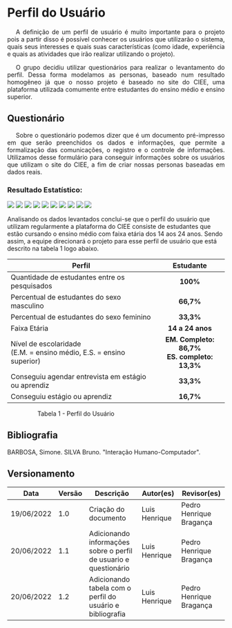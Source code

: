 # Perfil do Usuário

<p style="text-indent: 20px;text-align: justify;">
    A definição de um perfil de usuário é muito importante
    para o projeto pois a partir disso é possível conhecer os
    usuários que utilizarão o sistema, quais seus interesses e quais suas 
    características (como idade, experiência e quais as atividades
    que irão realizar utilizando o projeto).
    <br/>
</p>
<p style="text-indent: 20px;text-align: justify;">   
    O grupo decidiu utilizar questionários para realizar o levantamento
    do perfil. Dessa forma modelamos as personas, baseado num resultado
    homogêneo já que o nosso projeto é baseado no site do CIEE, uma plataforma
    utilizada comumente entre estudantes do ensino médio e ensino superior.
</p>

## Questionário

<p style="text-indent: 20px;text-align: justify;">
    Sobre o questionário podemos dizer que é um documento pré-impresso em que serão preenchidos os dados e informações, 
    que permite a formalização das comunicações, o registro e o controle de informações.
    Utilizamos desse formulário para conseguir informações sobre os usuários que utilizam o site do CIEE,
    a fim de criar nossas personas baseadas em dados reais. 
 </p>
 
### Resultado Estatístico:
 
 <img src="https://user-images.githubusercontent.com/78981063/180107712-438d840a-fceb-46f8-ac0c-8cb9e8cd6554.png" style="width:80%, marginTop: 30px"/>
 <img src="https://user-images.githubusercontent.com/78981063/180107715-3ac6cf46-0a48-45f4-a865-f91b8164099b.png" style="width:80%, marginTop: 30px"/>
 <img src="https://user-images.githubusercontent.com/78981063/180107718-e391c1ad-31f7-47c7-ba6d-cab2fa655b07.png" style="width:80%, marginTop: 30px"/>
 <img src="https://user-images.githubusercontent.com/78981063/180107736-73657db0-fdcb-4aee-9860-68c074a3ecb7.png" style="width:80%, marginTop: 30px"/>
 <img src="https://user-images.githubusercontent.com/78981063/180107727-c5aa1bc3-8617-473b-a5ac-0a04a7654634.png" style="width:80%, marginTop: 30px"/>
 <img src="https://user-images.githubusercontent.com/78981063/180107744-7e560d8b-92a7-4a8f-ad40-5643f42c86e1.png" style="width:80%, marginTop: 30px"/>
 <img src="https://user-images.githubusercontent.com/78981063/180107749-ed291dcb-ba4a-4a7e-a73a-69dfae461423.png" style="width:80%, marginTop: 30px"/>
 <img src="https://user-images.githubusercontent.com/78981063/180108050-e57d54ac-0b41-4fb0-9482-3fbdeb33eeb5.png" style="width:80%, marginTop: 30px"/>
 <img src="https://user-images.githubusercontent.com/78981063/180107773-ecfd780c-7c70-4881-ac55-f37ce8b91495.png" style="width:80%, marginTop: 30px"/>
 <img src="https://user-images.githubusercontent.com/78981063/180107760-909da3d0-cba8-4af3-9855-1b2b72a62831.png" style="width:80%, marginTop: 30px"/>

Analisando os dados levantados conclui-se que o perfil do usuário que utilizam regularmente a plataforma do CIEE consiste de estudantes que estão cursando o ensino médio com faixa etária dos 14 aos 24 anos. Sendo assim, a equipe direcionará o projeto para esse perfil de usuário que está descrito na tabela 1 logo abaixo.

| Perfil | Estudante |
|--|:-:|
| Quantidade de estudantes entre os pesquisados | **100%** |
| Percentual de estudantes do sexo masculino | **66,7%** |
| Percentual de estudantes do sexo feminino | **33,3%** |
| Faixa Etária | **14 a 24 anos** |
| Nível de escolaridade<br> (E.M. = ensino médio, E.S. = ensino superior) | **EM. Completo: 86,7%**<br> **ES. completo: 13,3%** |
| Conseguiu agendar entrevista em estágio ou aprendiz | **33,3%** |
| Conseguiu estágio ou aprendiz | **16,7%** |

&emsp;&emsp;&emsp;&emsp;&emsp;Tabela 1 - Perfil do Usuário

## Bibliografia

BARBOSA, Simone. SILVA Bruno. "Interação Humano-Computador".
 
## Versionamento

| Data       | Versão | Descrição                                  | Autor(es)      | Revisor(es)  |
| ---------- | ------ | ------------------------------------------ | -------------- | ------------ |
| 19/06/2022 | 1.0    | Criação do documento                       | Luis Henrique  | Pedro Henrique Bragança |
| 20/06/2022 | 1.1    | Adicionando informações sobre o perfil de usuario e  questionário | Luis Henrique  | Pedro Henrique Bragança |
| 20/06/2022 | 1.2    | Adicionando tabela com o perfil do usuário e bibliografia | Luis Henrique  | Pedro Henrique Bragança |

